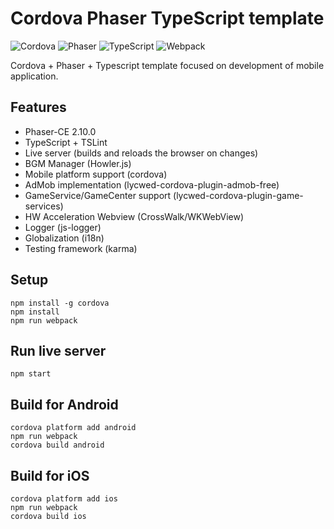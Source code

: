 # Cordova Phaser TypeScript template

![Cordova](http://i.imgur.com/HNRXZ0o.png)
![Phaser](http://i.imgur.com/9M26w5m.png)
![TypeScript](http://i.imgur.com/5MWne89.png)
![Webpack](http://i.imgur.com/HFApsAJ.png)

Cordova + Phaser + Typescript template focused on development of mobile
application.

## Features

- Phaser-CE 2.10.0
- TypeScript + TSLint
- Live server (builds and reloads the browser on changes)
- BGM Manager (Howler.js)
- Mobile platform support (cordova)
- AdMob implementation (lycwed-cordova-plugin-admob-free)
- GameService/GameCenter support (lycwed-cordova-plugin-game-services)
- HW Acceleration Webview (CrossWalk/WKWebView)
- Logger (js-logger)
- Globalization (i18n)
- Testing framework (karma)

## Setup

```
npm install -g cordova
npm install
npm run webpack
```

## Run live server

```
npm start
```

## Build for Android

```
cordova platform add android
npm run webpack
cordova build android
```

## Build for iOS

```
cordova platform add ios
npm run webpack
cordova build ios
```
